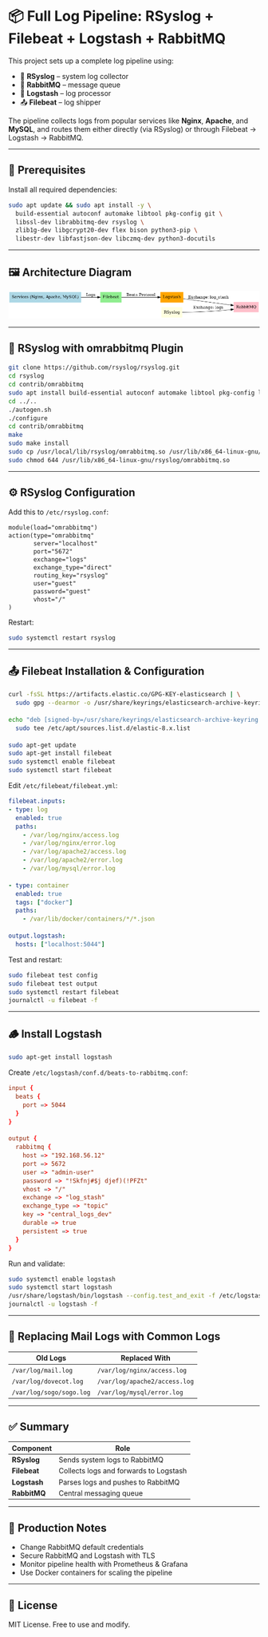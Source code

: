 # 📦 Full Log Pipeline: RSyslog + Filebeat + Logstash + RabbitMQ

This project sets up a complete log pipeline using:

- 🔧 **RSyslog** – system log collector
- 🐰 **RabbitMQ** – message queue
- 🚀 **Logstash** – log processor
- 📤 **Filebeat** – log shipper

The pipeline collects logs from popular services like **Nginx**, **Apache**, and **MySQL**, and routes them either directly (via RSyslog) or through Filebeat → Logstash → RabbitMQ.

---

## 🧰 Prerequisites

Install all required dependencies:

```bash
sudo apt update && sudo apt install -y \
  build-essential autoconf automake libtool pkg-config git \
  libssl-dev librabbitmq-dev rsyslog \
  zlib1g-dev libgcrypt20-dev flex bison python3-pip \
  libestr-dev libfastjson-dev libczmq-dev python3-docutils
```

---

## 🖼️ Architecture Diagram

![Log Pipeline Architecture](log_pipeline_architecture.png)

---

## 🔧 RSyslog with omrabbitmq Plugin

```bash
git clone https://github.com/rsyslog/rsyslog.git
cd rsyslog
cd contrib/omrabbitmq
sudo apt install build-essential autoconf automake libtool pkg-config libssl-dev librabbitmq-dev rsyslog
cd ../..
./autogen.sh
./configure
cd contrib/omrabbitmq
make
sudo make install
sudo cp /usr/local/lib/rsyslog/omrabbitmq.so /usr/lib/x86_64-linux-gnu/rsyslog/omrabbitmq.so
sudo chmod 644 /usr/lib/x86_64-linux-gnu/rsyslog/omrabbitmq.so
```

---

## ⚙️ RSyslog Configuration

Add this to `/etc/rsyslog.conf`:

```rsyslog
module(load="omrabbitmq")
action(type="omrabbitmq"
       server="localhost"
       port="5672"
       exchange="logs"
       exchange_type="direct"
       routing_key="rsyslog"
       user="guest"
       password="guest"
       vhost="/"
)
```

Restart:

```bash
sudo systemctl restart rsyslog
```

---

## 📤 Filebeat Installation & Configuration

```bash
curl -fsSL https://artifacts.elastic.co/GPG-KEY-elasticsearch | \
  sudo gpg --dearmor -o /usr/share/keyrings/elasticsearch-archive-keyring.gpg

echo "deb [signed-by=/usr/share/keyrings/elasticsearch-archive-keyring.gpg] https://artifacts.elastic.co/packages/8.x/apt stable main" | \
  sudo tee /etc/apt/sources.list.d/elastic-8.x.list

sudo apt-get update
sudo apt-get install filebeat
sudo systemctl enable filebeat
sudo systemctl start filebeat
```

Edit `/etc/filebeat/filebeat.yml`:

```yaml
filebeat.inputs:
- type: log
  enabled: true
  paths:
    - /var/log/nginx/access.log
    - /var/log/nginx/error.log
    - /var/log/apache2/access.log
    - /var/log/apache2/error.log
    - /var/log/mysql/error.log

- type: container
  enabled: true
  tags: ["docker"]
  paths:
    - /var/lib/docker/containers/*/*.json

output.logstash:
  hosts: ["localhost:5044"]
```

Test and restart:

```bash
sudo filebeat test config
sudo filebeat test output
sudo systemctl restart filebeat
journalctl -u filebeat -f
```

---

## 🪵 Install Logstash

```bash
sudo apt-get install logstash
```

Create `/etc/logstash/conf.d/beats-to-rabbitmq.conf`:

```conf
input {
  beats {
    port => 5044
  }
}

output {
  rabbitmq {
    host => "192.168.56.12"
    port => 5672
    user => "admin-user"
    password => "!Skfnj#$j djef)(!PFZt"
    vhost => "/"
    exchange => "log_stash"
    exchange_type => "topic"
    key => "central_logs_dev"
    durable => true
    persistent => true
  }
}
```

Run and validate:

```bash
sudo systemctl enable logstash
sudo systemctl start logstash
/usr/share/logstash/bin/logstash --config.test_and_exit -f /etc/logstash/conf.d/beats-to-rabbitmq.conf
journalctl -u logstash -f
```

---

## 🔁 Replacing Mail Logs with Common Logs

| Old Logs | Replaced With |
|----------|----------------|
| `/var/log/mail.log` | `/var/log/nginx/access.log` |
| `/var/log/dovecot.log` | `/var/log/apache2/access.log` |
| `/var/log/sogo/sogo.log` | `/var/log/mysql/error.log` |

---

## ✅ Summary

| Component | Role |
|----------|------|
| **RSyslog** | Sends system logs to RabbitMQ |
| **Filebeat** | Collects logs and forwards to Logstash |
| **Logstash** | Parses logs and pushes to RabbitMQ |
| **RabbitMQ** | Central messaging queue |

---

## 🔐 Production Notes

- Change RabbitMQ default credentials
- Secure RabbitMQ and Logstash with TLS
- Monitor pipeline health with Prometheus & Grafana
- Use Docker containers for scaling the pipeline

---

## 📝 License

MIT License. Free to use and modify.
